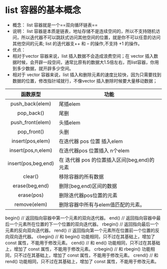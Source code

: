 

# list 容器的基本概念
- 概念：
list 容器就是一个==双向循环链表==
- 说明：
list 容器是本质是链表，地址存储不是连续空间的，所以不支持随机访问，所以迭代器不可以跳跃式访问其他空间的位置，就是你不可以任意的访问其他空间的元素;
list 的迭代器支++ 和 – 的操作,不支持 +1 的操作。
- 优点：
 - 相对于vector 容器来说，list 插入数据不会造成浪费空间；在 vector 插入数据时候，会开辟一段空间，通常比原有的数据大1.5倍左右，而list容器，你用到多少数据，就开辟多少空间。
 - 相对于 vector 容器来说，list 插入和删除元素的速度比较快，因为只需要找到数据的位置，修改指针域就行，不像vector 插入删除时候要大量移动数据；


|函数原型|	功能|
|:--:|--|
|push_back(elem)	|尾插elem|
|pop_back()	        |尾删|
|push_front(elem)	|头插elem|
|pop_front()	    |头删|
|insert(pos,elem)	|在迭代器 pos 位置 插入elem|
|insert(pos,n,elem)	|在迭代器pos 位置插入 n个elem|
|insert(pos,beg,end)|在 迭代器 pos 的位置插入区间[beg,end)的元素|
|clear()	        |移除容器的所有数据|
|erase(beg,end)	    |删除[beg,end)区间的数据|
|erase(pos)    	    |删除迭代器pos位置的元素|
|remove(elem)	    |删除容器中所有与elem值匹配的元素。|

begin()		// 返回指向容器中第一个元素的双向迭代器。
end()		// 返回指向容器中最后一个元素所在位置的下一个位置的双向迭代器。
rbegin()	// 返回指向最后一个元素的反向双向迭代器。
rend()		// 返回指向第一个元素所在位置前一个位置的反向双向迭代器。
cbegin()	// 和 begin() 功能相同，只不过在其基础上，增加了 const 属性，不能用于修改元素。
cend()		// 和 end() 功能相同，只不过在其基础上，增加了 const 属性，不能用于修改元素。
crbegin()	// 和 rbegin() 功能相同，只不过在其基础上，增加了 const 属性，不能用于修改元素。
crend()		// 	和 rend() 功能相同，只不过在其基础上，增加了 const 属性，不能用于修改元素。